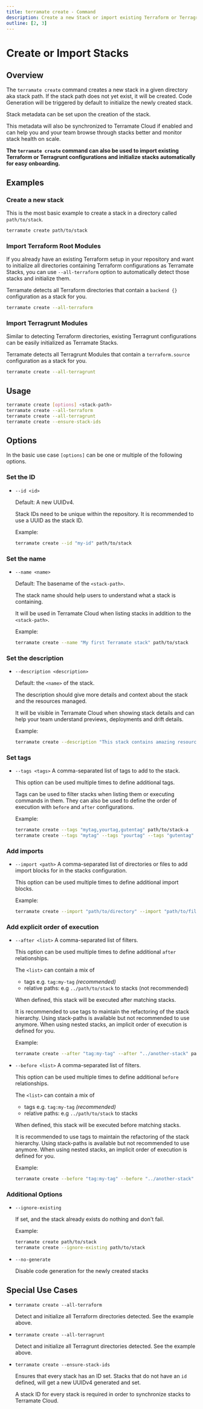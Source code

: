 ```yaml
---
title: terramate create - Command
description: Create a new Stack or import existing Terraform or Terragrunt configurations by using the `terramate create` command.
outline: [2, 3]
---
```


# Create or Import Stacks

## Overview

The `terramate create` command creates a new stack in a given directory aka stack path.
If the stack path does not yet exist, it will be created.
Code Generation will be triggered by default to initialize the newly created stack.

Stack metadata can be set upon the creation of the stack.

This metadata will also be synchronized to Terramate Cloud if enabled and can help you and your team browse through stacks better and monitor stack health on scale.

**The `terramate create` command can also be used to import existing Terraform or Terragrunt configurations and initialize stacks automatically for easy onboarding.**

## Examples

### Create a new stack

This is the most basic example to create a stack in a directory called `path/to/stack`.

```bash
terramate create path/to/stack
```

### Import Terraform Root Modules

If you already have an existing Terraform setup in your repository and want to initialize all directories containing Terraform configurations as Terramate Stacks, you can use `--all-terraform` option to automatically detect those stacks and initialize them.

Terramate detects all Terraform directories that contain a `backend {}` configuration as a stack for you.

```bash
terramate create --all-terraform
```

### Import Terragrunt Modules

Similar to detecting Terraform directories, existing Terragrunt configurations can be easily initialized as Terramate Stacks.

Terramate detects all Terragrunt Modules that contain a `terraform.source` configuration as a stack for you.

```bash
terramate create --all-terragrunt
```

## Usage

```bash
terramate create [options] <stack-path>
terramate create --all-terraform
terramate create --all-terragrunt
terramate create --ensure-stack-ids
```

## Options

In the basic use case `[options]` can be one or multiple of the following options.

### Set the ID

- `--id <id>`

  Default: A new UUIDv4.

  Stack IDs need to be unique within the repository.
  It is recommended to use a UUID as the stack ID.

  Example:

  ```bash
  terramate create --id "my-id" path/to/stack
  ```

### Set the name

- `--name <name>`

  Default: The basename of the `<stack-path>`.

  The stack name should help users to understand what a stack is containing.

  It will be used in Terramate Cloud when listing stacks in addition to the `<stack-path>`.

  Example:

  ```bash
  terramate create --name "My first Terramate stack" path/to/stack
  ```

### Set the description

- `--description <description>`

  Default: the `<name>` of the stack.

  The description should give more details and context about the stack and the resources managed.

  It will be visible in Terramate Cloud when showing stack details and can help your team understand previews, deployments and drift details.

  Example:

  ```bash
  terramate create --description "This stack contains amazing resources for my service" path/to/stack
  ```

### Set tags

- `--tags <tags>` A comma-separated list of tags to add to the stack.

  This option can be used multiple times to define additional tags.

  Tags can be used to filter stacks when listing them or executing commands in them.
  They can also be used to define the order of execution with `before` and `after` configurations.

  Example:

  ```bash
  terramate create --tags "mytag,yourtag,gutentag" path/to/stack-a
  terramate create --tags "mytag" --tags "yourtag" --tags "gutentag" path/to/stack-b
  ```

### Add imports

- `--import <path>` A comma-separated list of directories or files to add import blocks for in the stacks configuration.

  This option can be used multiple times to define additional import blocks.

  Example:

  ```bash
  terramate create --import "path/to/directory" --import "path/to/file" path/to/stack
  ```

### Add explicit order of execution

- `--after <list>` A comma-separated list of filters.

  This option can be used multiple times to define additional `after` relationships.

  The `<list>` can contain a mix of

  - tags e.g. `tag:my-tag` _(recommended)_
  - relative paths: e.g `../path/to/stack` to stacks (not recommended)

  When defined, this stack will be executed after matching stacks.

  It is recommended to use tags to maintain the refactoring of the stack hierarchy.
  Using stack-paths is available but not recommended to use anymore.
  When using nested stacks, an implicit order of execution is defined for you.

  Example:

  ```bash
  terramate create --after "tag:my-tag" --after "../another-stack" path/to/stack
  ```

- `--before <list>` A comma-separated list of filters.

  This option can be used multiple times to define additional `before` relationships.

  The `<list>` can contain a mix of

  - tags e.g. `tag:my-tag` _(recommended)_
  - relative paths: e.g `../path/to/stack` to stacks

  When defined, this stack will be executed before matching stacks.

  It is recommended to use tags to maintain the refactoring of the stack hierarchy.
  Using stack-paths is available but not recommended to use anymore.
  When using nested stacks, an implicit order of execution is defined for you.

  Example:

  ```bash
  terramate create --before "tag:my-tag" --before "../another-stack" path/to/stack
  ```

### Additional Options

- `--ignore-existing`

  If set, and the stack already exists do nothing and don't fail.

  Example:

  ```bash
  terramate create path/to/stack
  terramate create --ignore-existing path/to/stack
  ```

- `--no-generate`

  Disable code generation for the newly created stacks

## Special Use Cases

- `terramate create --all-terraform`

  Detect and initialize all Terraform directories detected.
  See the example above.

- `terramate create --all-terragrunt`

  Detect and initialize all Terragrunt directories detected.
  See the example above.

- `terramate create --ensure-stack-ids`

  Ensures that every stack has an ID set.
  Stacks that do not have an `id` defined, will get a new UUIDv4 generated and set.

  A stack ID for every stack is required in order to synchronize stacks to Terramate Cloud.

[order of execution]: ../orchestration/index.md#explicit-order-of-execution
